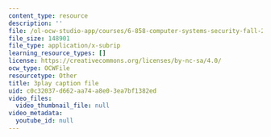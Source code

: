 ```yaml
---
content_type: resource
description: ''
file: /ol-ocw-studio-app/courses/6-858-computer-systems-security-fall-2014/c0c32037d662aa74a8e03ea7bf1382ed_I0Psvvky-44.srt
file_size: 148901
file_type: application/x-subrip
learning_resource_types: []
license: https://creativecommons.org/licenses/by-nc-sa/4.0/
ocw_type: OCWFile
resourcetype: Other
title: 3play caption file
uid: c0c32037-d662-aa74-a8e0-3ea7bf1382ed
video_files:
  video_thumbnail_file: null
video_metadata:
  youtube_id: null
---
```

